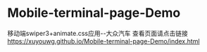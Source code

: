 # Mobile-terminal-page-Demo
移动端swiper3+animate.css应用--大众汽车
查看页面请点击链接  https://xuyouwg.github.io/Mobile-terminal-page-Demo/index.html
